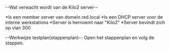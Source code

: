 --Wat verwacht wordt van de Kilo2 server--

*Is een member server van domein red.local
*Is een DHCP server voor de interne werkstations
*Server is hernoemt naar "Kilo2"
*Server bevindt zich op vlan 300


--Werkwijze testplan(stappenplan)--
Open het stappenplan en volg de stappen.